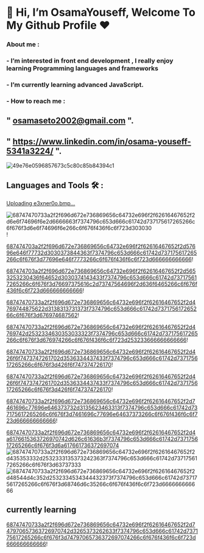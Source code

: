 # 👋 Hi, I’m **OsamaYouseff**, Welcome To My Github Profile ♥

### About me :
### - I’m interested in front end development , I really enjoy learning Programming languages and frameworks 
### - I’m currently learning advanced JavaScript.
### - How to reach me : 
##  " osamaseto2002@gmail.com ".
##  " https://www.linkedin.com/in/osama-youseff-5341a3224/ ".
![49e76e0596857673c5c80c85b84394c1](https://github.com/OsamaYouseff/OsamaYouseff/assets/94643063/2c975e71-eb10-457a-ab52-ed828c1ea2db)
## Languages and Tools 🛠 :
[Uploading e3xner0o.bmp…]()

![68747470733a2f2f696d672e736869656c64732e696f2f62616467652f2d6e6f74696f6e2d6666663f7374796c653d666c61742d737175617265266c6f676f3d6e6f74696f6e266c6f676f436f6c6f723d303030](https://github.com/OsamaYouseff/OsamaYouseff/assets/94643063/00e8c66f-ef6e-4308-a9f1-3da37c90adf2)!

[687474703a2f2f696d672e736869656c64732e696f2f62616467652f2d57696e646f77732d3030373844363f7374796c653d666c61742d737175617265266c6f676f3d77696e646f7773266c6f676f436f6c6f723d666666666666](https://github.com/OsamaYouseff/OsamaYouseff/assets/94643063/0fc6b3b2-b19b-4386-aed1-1bc58d56dbb6)!

[687474703a2f2f696d672e736869656c64732e696f2f62616467652f2d5653253230436f64652d3030374143433f7374796c653d666c61742d737175617265266c6f676f3d76697375616c2d73747564696f2d636f6465266c6f676f436f6c6f723d666666666666](https://github.com/OsamaYouseff/OsamaYouseff/assets/94643063/82323c5e-e8cd-431f-b393-48853bf8eebd)!

[68747470733a2f2f696d672e736869656c64732e696f2f62616467652f2d4769744875622d3138313731373f7374796c653d666c61742d737175617265266c6f676f3d676974687562](https://github.com/OsamaYouseff/OsamaYouseff/assets/94643063/7f145969-ece7-4198-bd91-51ac76395dac)!

[68747470733a2f2f696d672e736869656c64732e696f2f62616467652f2d4769742d2532334630353033323f7374796c653d666c61742d737175617265266c6f676f3d676974266c6f676f436f6c6f723d253233666666666666](https://github.com/OsamaYouseff/OsamaYouseff/assets/94643063/e2e56e2c-0aa4-4a8e-82c1-41884a3d5969)!

[68747470733a2f2f696d672e736869656c64732e696f2f62616467652f2d426f6f7473747261702d3536334437433f7374796c653d666c61742d737175617265266c6f676f3d426f6f747374726170](https://github.com/OsamaYouseff/OsamaYouseff/assets/94643063/4f30a40f-c4ef-4f78-9280-f33462411af7)!

[68747470733a2f2f696d672e736869656c64732e696f2f62616467652f2d426f6f7473747261702d3536334437433f7374796c653d666c61742d737175617265266c6f676f3d426f6f747374726170](https://github.com/OsamaYouseff/OsamaYouseff/assets/94643063/29a75b20-920f-45b0-82f6-e228610847b0)!

[68747470733a2f2f696d672e736869656c64732e696f2f62616467652f2d7461696c77696e646373732d3135623463313f7374796c653d666c61742d737175617265266c6f676f3d7461696c77696e64637373266c6f676f436f6c6f723d666666666666](https://github.com/OsamaYouseff/OsamaYouseff/assets/94643063/07bd868c-37e6-4e47-afa7-3ee5da498537)!

[68747470733a2f2f696d672e736869656c64732e696f2f62616467652f2d4a6176615363726970742d626c61636b3f7374796c653d666c61742d737175617265266c6f676f3d6a617661736372697074](https://github.com/OsamaYouseff/OsamaYouseff/assets/94643063/c715cec8-ffdd-4206-9942-aa3df6d578a0)![68747470733a2f2f696d672e736869656c64732e696f2f62616467652f2d435353332d2532333135373242363f7374796c653d666c61742d737175617265266c6f676f3d63737333](https://github.com/OsamaYouseff/OsamaYouseff/assets/94643063/064387e7-5649-4b05-8f08-ff2b82d2e37d)![68747470733a2f2f696d672e736869656c64732e696f2f62616467652f2d48544d4c352d2532334534344432373f7374796c653d666c61742d737175617265266c6f676f3d68746d6c35266c6f676f436f6c6f723d666666666666](https://github.com/OsamaYouseff/OsamaYouseff/assets/94643063/069de9f9-77b5-41eb-9b32-adb5a5ef597b)

##  currently learning

[68747470733a2f2f696d672e736869656c64732e696f2f62616467652f2d747970657363726970742d3265373262633f7374796c653d666c61742d737175617265266c6f676f3d74797065736372697074266c6f676f436f6c6f723d666666666666](https://github.com/OsamaYouseff/OsamaYouseff/assets/94643063/1e588f62-55b3-48fd-9be9-060a5db23af2)!
